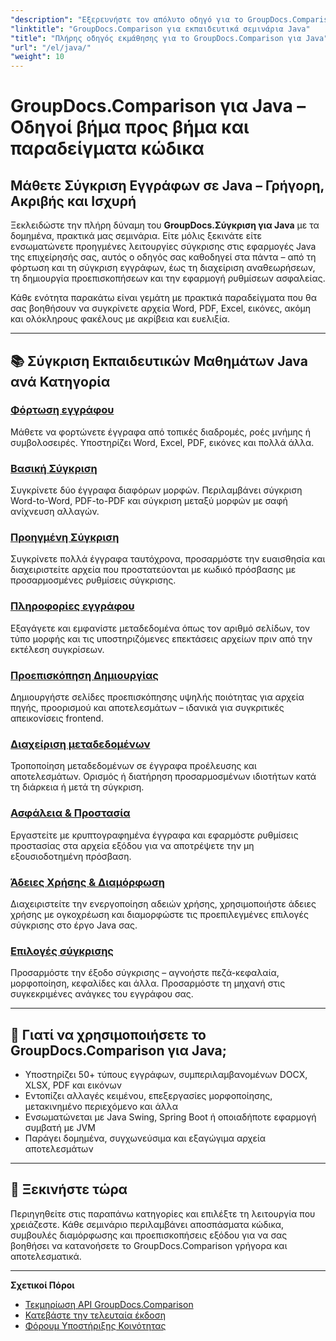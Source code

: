 ```yaml
---
"description": "Εξερευνήστε τον απόλυτο οδηγό για το GroupDocs.Comparison για Java με κατηγοριοποιημένα σεμινάρια που καλύπτουν τη σύγκριση εγγράφων, την παρακολούθηση αλλαγών, τα μεταδεδομένα και πολλά άλλα."
"linktitle": "GroupDocs.Comparison για εκπαιδευτικά σεμινάρια Java"
"title": "Πλήρης οδηγός εκμάθησης για το GroupDocs.Comparison για Java"
"url": "/el/java/"
"weight": 10
---
```


# GroupDocs.Comparison για Java – Οδηγοί βήμα προς βήμα και παραδείγματα κώδικα

## Μάθετε Σύγκριση Εγγράφων σε Java – Γρήγορη, Ακριβής και Ισχυρή

Ξεκλειδώστε την πλήρη δύναμη του **GroupDocs.Σύγκριση για Java** με τα δομημένα, πρακτικά μας σεμινάρια. Είτε μόλις ξεκινάτε είτε ενσωματώνετε προηγμένες λειτουργίες σύγκρισης στις εφαρμογές Java της επιχείρησής σας, αυτός ο οδηγός σας καθοδηγεί στα πάντα – από τη φόρτωση και τη σύγκριση εγγράφων, έως τη διαχείριση αναθεωρήσεων, τη δημιουργία προεπισκοπήσεων και την εφαρμογή ρυθμίσεων ασφαλείας.

Κάθε ενότητα παρακάτω είναι γεμάτη με πρακτικά παραδείγματα που θα σας βοηθήσουν να συγκρίνετε αρχεία Word, PDF, Excel, εικόνες, ακόμη και ολόκληρους φακέλους με ακρίβεια και ευελιξία.

---

## 📚 Σύγκριση Εκπαιδευτικών Μαθημάτων Java ανά Κατηγορία

### [Φόρτωση εγγράφου](./document-loading)
Μάθετε να φορτώνετε έγγραφα από τοπικές διαδρομές, ροές μνήμης ή συμβολοσειρές. Υποστηρίζει Word, Excel, PDF, εικόνες και πολλά άλλα.

### [Βασική Σύγκριση](./basic-comparison)
Συγκρίνετε δύο έγγραφα διαφόρων μορφών. Περιλαμβάνει σύγκριση Word-to-Word, PDF-to-PDF και σύγκριση μεταξύ μορφών με σαφή ανίχνευση αλλαγών.

### [Προηγμένη Σύγκριση](./advanced-comparison)
Συγκρίνετε πολλά έγγραφα ταυτόχρονα, προσαρμόστε την ευαισθησία και διαχειριστείτε αρχεία που προστατεύονται με κωδικό πρόσβασης με προσαρμοσμένες ρυθμίσεις σύγκρισης.

### [Πληροφορίες εγγράφου](./document-information)
Εξαγάγετε και εμφανίστε μεταδεδομένα όπως τον αριθμό σελίδων, τον τύπο μορφής και τις υποστηριζόμενες επεκτάσεις αρχείων πριν από την εκτέλεση συγκρίσεων.

### [Προεπισκόπηση Δημιουργίας](./preview-generation)
Δημιουργήστε σελίδες προεπισκόπησης υψηλής ποιότητας για αρχεία πηγής, προορισμού και αποτελεσμάτων – ιδανικά για συγκριτικές απεικονίσεις frontend.

### [Διαχείριση μεταδεδομένων](./metadata-management)
Τροποποίηση μεταδεδομένων σε έγγραφα προέλευσης και αποτελεσμάτων. Ορισμός ή διατήρηση προσαρμοσμένων ιδιοτήτων κατά τη διάρκεια ή μετά τη σύγκριση.

### [Ασφάλεια & Προστασία](./security-protection)
Εργαστείτε με κρυπτογραφημένα έγγραφα και εφαρμόστε ρυθμίσεις προστασίας στα αρχεία εξόδου για να αποτρέψετε την μη εξουσιοδοτημένη πρόσβαση.

### [Άδειες Χρήσης & Διαμόρφωση](./licensing-configuration)
Διαχειριστείτε την ενεργοποίηση αδειών χρήσης, χρησιμοποιήστε άδειες χρήσης με ογκοχρέωση και διαμορφώστε τις προεπιλεγμένες επιλογές σύγκρισης στο έργο Java σας.

### [Επιλογές σύγκρισης](./comparison-options)
Προσαρμόστε την έξοδο σύγκρισης – αγνοήστε πεζά-κεφαλαία, μορφοποίηση, κεφαλίδες και άλλα. Προσαρμόστε τη μηχανή στις συγκεκριμένες ανάγκες του εγγράφου σας.

---

## 🚀 Γιατί να χρησιμοποιήσετε το GroupDocs.Comparison για Java;

- Υποστηρίζει 50+ τύπους εγγράφων, συμπεριλαμβανομένων DOCX, XLSX, PDF και εικόνων  
- Εντοπίζει αλλαγές κειμένου, επεξεργασίες μορφοποίησης, μετακινημένο περιεχόμενο και άλλα  
- Ενσωματώνεται με Java Swing, Spring Boot ή οποιαδήποτε εφαρμογή συμβατή με JVM  
- Παράγει δομημένα, συγχωνεύσιμα και εξαγώγιμα αρχεία αποτελεσμάτων  

---

## 🧠 Ξεκινήστε τώρα

Περιηγηθείτε στις παραπάνω κατηγορίες και επιλέξτε τη λειτουργία που χρειάζεστε. Κάθε σεμινάριο περιλαμβάνει αποσπάσματα κώδικα, συμβουλές διαμόρφωσης και προεπισκοπήσεις εξόδου για να σας βοηθήσει να κατανοήσετε το GroupDocs.Comparison γρήγορα και αποτελεσματικά.

---

**Σχετικοί Πόροι**  
- [Τεκμηρίωση API GroupDocs.Comparison](https://references.groupdocs.com/comparison/java/)  
- [Κατεβάστε την τελευταία έκδοση](https://releases.groupdocs.com/comparison/java/)  
- [Φόρουμ Υποστήριξης Κοινότητας](https://forum.groupdocs.com/c/comparison/)